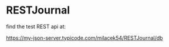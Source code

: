 # RESTJournal

find the test REST api at:

https://my-json-server.typicode.com/milacek54/RESTJournal/db
